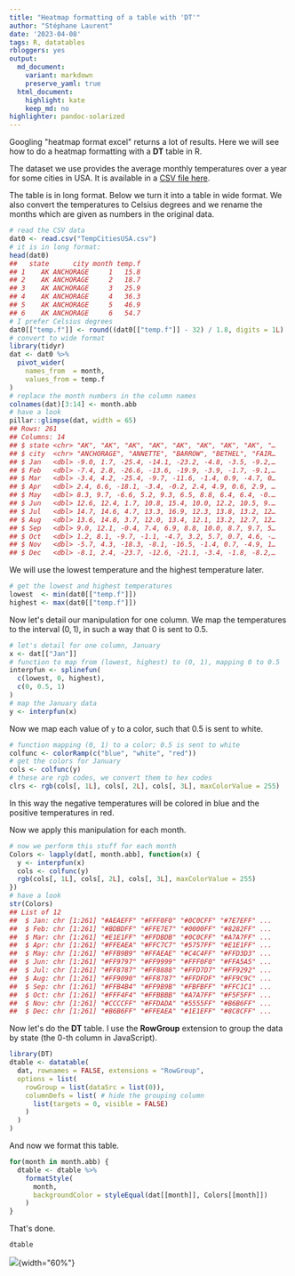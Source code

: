 ```yaml
---
title: "Heatmap formatting of a table with 'DT'"
author: "Stéphane Laurent"
date: '2023-04-08'
tags: R, datatables
rbloggers: yes
output:
  md_document:
    variant: markdown
    preserve_yaml: true
  html_document:
    highlight: kate
    keep_md: no
highlighter: pandoc-solarized
---
```


Googling "heatmap format excel" returns a lot of results. Here we will
see how to do a heatmap formatting with a **DT** table in R.

The dataset we use provides the average monthly temperatures over a year
for some cities in USA. It is available in a [CSV file
here](https://github.com/FanWangEcon/Stat4Econ/blob/master/data/TempCitiesUSA.csv).

The table is in long format. Below we turn it into a table in wide
format. We also convert the temperatures to Celsius degrees and we
rename the months which are given as numbers in the original data.

``` r
# read the CSV data
dat0 <- read.csv("TempCitiesUSA.csv")
# it is in long format:
head(dat0)
##   state      city month temp.f
## 1    AK ANCHORAGE     1   15.8
## 2    AK ANCHORAGE     2   18.7
## 3    AK ANCHORAGE     3   25.9
## 4    AK ANCHORAGE     4   36.3
## 5    AK ANCHORAGE     5   46.9
## 6    AK ANCHORAGE     6   54.7
# I prefer Celsius degrees
dat0[["temp.f"]] <- round((dat0[["temp.f"]] - 32) / 1.8, digits = 1L) 
# convert to wide format
library(tidyr)
dat <- dat0 %>% 
  pivot_wider(
    names_from  = month,
    values_from = temp.f
)
# replace the month numbers in the column names
colnames(dat)[3:14] <- month.abb
# have a look
pillar::glimpse(dat, width = 65)
## Rows: 261
## Columns: 14
## $ state <chr> "AK", "AK", "AK", "AK", "AK", "AK", "AK", "AK", "…
## $ city  <chr> "ANCHORAGE", "ANNETTE", "BARROW", "BETHEL", "FAIR…
## $ Jan   <dbl> -9.0, 1.7, -25.4, -14.1, -23.2, -4.8, -3.5, -9.2,…
## $ Feb   <dbl> -7.4, 2.8, -26.6, -13.6, -19.9, -3.9, -1.7, -9.1,…
## $ Mar   <dbl> -3.4, 4.2, -25.4, -9.7, -11.6, -1.4, 0.9, -4.7, 0…
## $ Apr   <dbl> 2.4, 6.6, -18.1, -3.4, -0.2, 2.4, 4.9, 0.6, 2.9, …
## $ May   <dbl> 8.3, 9.7, -6.6, 5.2, 9.3, 6.5, 8.8, 6.4, 6.4, -0.…
## $ Jun   <dbl> 12.6, 12.4, 1.7, 10.8, 15.4, 10.0, 12.2, 10.5, 9.…
## $ Jul   <dbl> 14.7, 14.6, 4.7, 13.3, 16.9, 12.3, 13.8, 13.2, 12…
## $ Aug   <dbl> 13.6, 14.8, 3.7, 12.0, 13.4, 12.1, 13.2, 12.7, 12…
## $ Sep   <dbl> 9.0, 12.1, -0.4, 7.4, 6.9, 8.8, 10.0, 8.7, 9.7, 5…
## $ Oct   <dbl> 1.2, 8.1, -9.7, -1.1, -4.7, 3.2, 5.7, 0.7, 4.6, -…
## $ Nov   <dbl> -5.7, 4.3, -18.3, -8.1, -16.5, -1.4, 0.7, -4.9, 1…
## $ Dec   <dbl> -8.1, 2.4, -23.7, -12.6, -21.1, -3.4, -1.8, -8.2,…
```

We will use the lowest temperature and the highest temperature later.

``` r
# get the lowest and highest temperatures
lowest  <- min(dat0[["temp.f"]])
highest <- max(dat0[["temp.f"]])
```

Now let's detail our manipulation for one column. We map the
temperatures to the interval $(0,1)$, in such a way that $0$ is sent to
$0.5$.

``` r
# let's detail for one column, January
x <- dat[["Jan"]]
# function to map from (lowest, highest) to (0, 1), mapping 0 to 0.5
interpfun <- splinefun(
  c(lowest, 0, highest),
  c(0, 0.5, 1)
)
# map the January data
y <- interpfun(x)
```

Now we map each value of `y` to a color, such that $0.5$ is sent to
white.

``` r
# function mapping (0, 1) to a color; 0.5 is sent to white 
colfunc <- colorRamp(c("blue", "white", "red"))
# get the colors for January
cols <- colfunc(y)
# these are rgb codes, we convert them to hex codes
clrs <- rgb(cols[, 1L], cols[, 2L], cols[, 3L], maxColorValue = 255)
```

In this way the negative temperatures will be colored in blue and the
positive temperatures in red.

Now we apply this manipulation for each month.

``` r
# now we perform this stuff for each month
Colors <- lapply(dat[, month.abb], function(x) {
  y <- interpfun(x)
  cols <- colfunc(y)
  rgb(cols[, 1L], cols[, 2L], cols[, 3L], maxColorValue = 255)
})
# have a look
str(Colors)
## List of 12
##  $ Jan: chr [1:261] "#AEAEFF" "#FFF0F0" "#0C0CFF" "#7E7EFF" ...
##  $ Feb: chr [1:261] "#BDBDFF" "#FFE7E7" "#0000FF" "#8282FF" ...
##  $ Mar: chr [1:261] "#E1E1FF" "#FFDBDB" "#0C0CFF" "#A7A7FF" ...
##  $ Apr: chr [1:261] "#FFEAEA" "#FFC7C7" "#5757FF" "#E1E1FF" ...
##  $ May: chr [1:261] "#FFB9B9" "#FFAEAE" "#C4C4FF" "#FFD3D3" ...
##  $ Jun: chr [1:261] "#FF9797" "#FF9999" "#FFF0F0" "#FFA5A5" ...
##  $ Jul: chr [1:261] "#FF8787" "#FF8888" "#FFD7D7" "#FF9292" ...
##  $ Aug: chr [1:261] "#FF9090" "#FF8787" "#FFDFDF" "#FF9C9C" ...
##  $ Sep: chr [1:261] "#FFB4B4" "#FF9B9B" "#FBFBFF" "#FFC1C1" ...
##  $ Oct: chr [1:261] "#FFF4F4" "#FFBBBB" "#A7A7FF" "#F5F5FF" ...
##  $ Nov: chr [1:261] "#CCCCFF" "#FFDADA" "#5555FF" "#B6B6FF" ...
##  $ Dec: chr [1:261] "#B6B6FF" "#FFEAEA" "#1E1EFF" "#8C8CFF" ...
```

Now let's do the **DT** table. I use the **RowGroup** extension to group
the data by state (the 0-th column in JavaScript).

``` r
library(DT)
dtable <- datatable(
  dat, rownames = FALSE, extensions = "RowGroup", 
  options = list(
    rowGroup = list(dataSrc = list(0)),
    columnDefs = list( # hide the grouping column
      list(targets = 0, visible = FALSE)
    )
  )
)
```

And now we format this table.

``` r
for(month in month.abb) {
  dtable <- dtable %>%
    formatStyle(
      month, 
      backgroundColor = styleEqual(dat[[month]], Colors[[month]])
    )
}
```

That's done.

``` r
dtable
```

![](./figures/TempCitiesUSA.png){width="60%"}
